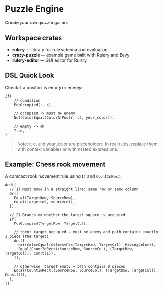 # Puzzle Engine

Create your own puzzle games

## Workspace crates

- **rulery** — library for rule schema and evaluation
- **crazy-puzzle** — example game built with Rulery and Bevy
- **rulery-editor** — GUI editor for Rulery

## DSL Quick Look

Check if a position is empty or enemy:

```ron
If(
    // condition
    PosOccupied(r, c),
    
    // occupied -> must be enemy
    Not(ColorEqual(ColorAtPos(r, c), your_color)),
    
    // empty -> ok
    True,
)
```
> Note: r, c, and your_color are placeholders. In real rules, replace them with context variables or with nested expressions.

## Example: Chess rook movement

A compact rook movement rule using `If` and `CountInRect`:

```ron
And([
  // 1) Must move in a straight line: same row or same column
  Or([
    Equal(TargetRow, SourceRow),
    Equal(TargetCol, SourceCol),
  ]),

  // 2) Branch on whether the target square is occupied
  If(
    PosOccupied(TargetRow, TargetCol),

    // then: target occupied → must be enemy and path contains exactly 1 piece (the target)
    And([
      Not(ColorEqual(ColorAtPos(TargetRow, TargetCol), MovingColor)),
      Equal(CountInRect((SourceRow, SourceCol), (TargetRow, TargetCol)), Const(1)),
    ]),

    // otherwise: target empty → path contains 0 pieces
    Equal(CountInRect((SourceRow, SourceCol), (TargetRow, TargetCol)), Const(0)),
  ),
])
```
